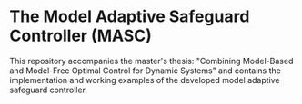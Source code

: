 # The Model Adaptive Safeguard Controller (MASC)
This repository accompanies the master's thesis: "Combining Model-Based and Model-Free Optimal Control for Dynamic Systems" and contains the implementation and working examples of the developed model adaptive safeguard controller.
